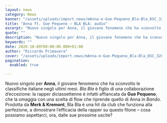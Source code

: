 ```yaml
---
layout: news
category: News
banner: "/assets/uploads/import.news/mAnna-e-Gue-Pequeno_Bla-Bla_DSC_3206_foto-di-Lory-BHMG-1024x1024.jpg"
title: "Anna ft. Gue Pequeno – BLA BLA: audio"
excerpt: "Nuovo singolo per Anna, il giovane fenomeno che ha sconvolto le classifiche italiane negli ultimi mesi. Bla Bla è figlio di una collaborazione d’eccezione: la rapper diciassettenne è infatti affiancata da Gue Pequeno, che la omaggia con una scelta di flow che riprende quello di Anna in Bando. Prodotta da Merk & Kremont, Bla Bla [&hellip"
quote: ""
description: "Nuovo singolo per Anna, il giovane fenomeno che ha sconvolto le classifiche italiane negli ultimi mesi. Bla Bla è figlio di una collaborazione d’eccezione: la rapper diciassettenne è infatti affiancata da Gue Pequeno, che la omaggia con una scelta di flow che riprende quello di Anna in Bando. Prodotta da Merk & Kremont, Bla Bla [&hellip"
keywords: ""
date: 2020-10-09T00:00:00.000+01:00
author: "Riccardo Primavera"
cover: "/assets/uploads/import.news/mAnna-e-Gue-Pequeno_Bla-Bla_DSC_3206_foto-di-Lory-BHMG-1024x1024.jpg"
pagination:
  enabled: true

---
```


Nuovo singolo per **Anna**, il giovane fenomeno che ha sconvolto le classifiche italiane negli ultimi mesi. _Bla Bla_ è figlio di una collaborazione d’eccezione: la rapper diciassettenne è infatti affiancata da **Gue Pequeno**, che la omaggia con una scelta di flow che riprende quello di Anna in _Bando_. Prodotta da **Merk & Kremont**, Bla Bla è una hit da club che funziona alla perfezione, a dimostrare l’efficacia della rapper su questo filone – cosa possiamo aspettarci, ora, dalle sue prossime uscite?